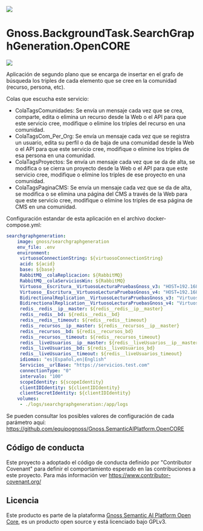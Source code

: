 ![](https://content.gnoss.ws/imagenes/proyectos/personalizacion/7e72bf14-28b9-4beb-82f8-e32a3b49d9d3/cms/logognossazulprincipal.png)

# Gnoss.BackgroundTask.SearchGraphGeneration.OpenCORE

![](https://github.com/equipognoss/Gnoss.BackgroundTask.SearchGraphGeneration.OpenCORE/workflows/BuildSearchGraphGeneration/badge.svg)

Aplicación de segundo plano que se encarga de insertar en el grafo de búsqueda los triples de cada elemento que se cree en la comunidad (recurso, persona, etc).

Colas que escucha este servicio: 
* ColaTagsComunidades: Se envía un mensaje cada vez que se crea, comparte, edita o elimina un recurso desde la Web o el API para que este servicio cree, modifique o elimine los triples del recurso en una comunidad. 
* ColaTagsCom_Per_Org: Se envía un mensaje cada vez que se registra un usuario, edita su perfil o da de baja de una comunidad desde la Web o el API para que este servicio cree, modifique o elimine los triples de esa persona en una comunidad. 
* ColaTagsProyectos: Se envía un mensaje cada vez que se da de alta, se modifica o se cierra un proyecto desde la Web o el API para que este servicio cree, modifique o elimine los triples de ese proyecto en una comunidad. 
* ColaTagsPaginaCMS: Se envía un mensaje cada vez que se da de alta, se modifica o se elimina una página del CMS a través de la Web para que este servicio cree, modifique o elimine los triples de esa página de CMS en una comunidad. 

Configuración estandar de esta aplicación en el archivo docker-compose.yml: 

```yml
searchgraphgeneration:
    image: gnoss/searchgraphgeneration
    env_file: .env
    environment:
     virtuosoConnectionString: ${virtuosoConnectionString}
     acid: ${acid}
     base: ${base}
     RabbitMQ__colaReplicacion: ${RabbitMQ}
     RabbitMQ__colaServiciosWin: ${RabbitMQ}
     Virtuoso__Escritura__VirtuosoLecturaPruebasGnoss_v3: "HOST=192.168.2.5:1111;UID=dba;PWD=dba;Pooling=true;Max Pool Size=10;Connection Lifetime=15000"
     Virtuoso__Escritura__VirtuosoLecturaPruebasGnoss_v4: "HOST=192.168.2.6:1111;UID=dba;PWD=dba;Pooling=true;Max Pool Size=10;Connection Lifetime=15000"
     BidirectionalReplication__VirtuosoLecturaPruebasGnoss_v3: "VirtuosoLecturaPruebasGnoss_v4"
     BidirectionalReplication__VirtuosoLecturaPruebasGnoss_v4: "VirtuosoLecturaPruebasGnoss_v3"
     redis__redis__ip__master: ${redis__redis__ip__master}
     redis__redis__bd: ${redis__redis__bd}
     redis__redis__timeout: ${redis__redis__timeout}
     redis__recursos__ip__master: ${redis__recursos__ip__master}
     redis__recursos__bd: ${redis__recursos_bd}
     redis__recursos__timeout: ${redis__recursos_timeout}
     redis__liveUsuarios__ip__master: ${redis__liveUsuarios__ip__master}
     redis__liveUsuarios__bd: ${redis__liveUsuarios_bd}
     redis__liveUsuarios__timeout: ${redis__liveUsuarios_timeout}
     idiomas: "es|Español,en|English"
     Servicios__urlBase: "https://servicios.test.com"
     connectionType: "0"
     intervalo: "100"
     scopeIdentity: ${scopeIdentity}
     clientIDIdentity: ${clientIDIdentity}
     clientSecretIdentity: ${clientIDIdentity}
    volumes:
     - ./logs/searchgraphgeneration:/app/logs
```

Se pueden consultar los posibles valores de configuración de cada parámetro aquí: https://github.com/equipognoss/Gnoss.SemanticAIPlatform.OpenCORE

## Código de conducta
Este proyecto a adoptado el código de conducta definido por "Contributor Covenant" para definir el comportamiento esperado en las contribuciones a este proyecto. Para más información ver https://www.contributor-covenant.org/

## Licencia
Este producto es parte de la plataforma [Gnoss Semantic AI Platform Open Core](https://github.com/equipognoss/Gnoss.SemanticAIPlatform.OpenCORE), es un producto open source y está licenciado bajo GPLv3.
